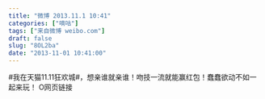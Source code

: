 ```yaml
---
title: "微博 2013.11.1 10:41"
categories: ["嘀咕"]
tags: ["来自微博 weibo.com"]
draft: false
slug: "8OL2ba"
date: "2013-11-01 10:41:00"
---
```


<p>#我在天猫11.11狂欢城#，想亲谁就亲谁！吻技一流就能赢红包！蠢蠢欲动不如一起来玩！ O网页链接 ​​​​</p>
